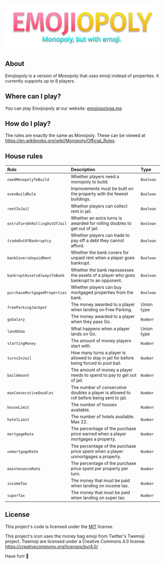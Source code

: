 ![Emojiopoly logo](images/50transparent.png)

## About
Emojiopoly is a version of Monopoly that uses emoji instead of properties.
It currently supports up to 8 players.

## Where can I play?
You can play Emojiopoly at our website: [emojiopolyga.me](http://emojiopolyga.me).

## How do I play?
The rules are exactly the same as Monopoly.
These can be viewed at https://en.wikibooks.org/wiki/Monopoly/Official_Rules.

## House rules
| Rule                          | Description                              | Type      |
| :---------------------------- | :--------------------------------------- | :-------- |
| `needMonopolyToBuild`         | Whether players need a monopoly to build.| `Boolean` |
| `evenBuildRule`               | Improvements must be built on the property with the fewest buildings. | `Boolean` |
| `rentInJail`                  | Whether players can collect rent in jail. | `Boolean`       |
| `extraTurnOnRollingOutOfJail` | Whether an extra turns is awarded for rolling doubles to get out of jail. | `Boolean` |
| `tradeOutOfBankruptcy`        | Whether players can trade to pay off a debt they cannot afford.                       | `Boolean` |
| `bankCoversUnpaidRent`        | Whether the bank covers for unpaid rent when a player goes bankrupt.                  | `Boolean` |
| `bankruptAssetsAlwaysToBank`  | Whether the bank repossesses the assets of a player who goes bankrupt to an opponent. | `Boolean` |
| `purchaseMortgagedProperties` | Whether players can buy mortgaged properties from the bank. | `Boolean` |
| `freeParkingJackpot`          | The money awarded to a player when landing on Free Parking. |Union type|
| `goSalary`                    | The money awarded to a player when they pass Go. |`Number`|
| `landOnGo`                    | What happens when a player lands on Go. |Union type|
| `startingMoney`               | The amount of money players start with. |`Number`|
| `turnsInJail`                 | How many turns a player is allowed to stay in jail for before being forced to post bail. |`Number`|
| `bailAmount`                  | The amount of money a player needs to spend to pay to get out of jail. |`Number`|
| `maxConsecutiveDoubles`       | The number of consecutive doubles a player is allowed to roll before being sent to jail. |`Number`|
| `houseLimit`                  | The number of houses available. |`Number`|
| `hotelLimit`                  | The number of hotels available. Max 22. |`Number`|
| `mortgageRate`                | The percentage of the purchase price earned when a player mortgages a property. |`Number`|
| `unmortgageRate`              | The percentage of the purchase price spent when a player unmortgages a property. |`Number`|
| `maintenanceRate`             | The percentage of the purchase price spent per property per turn. |`Number`|
| `incomeTax`                   | The money that must be paid when landing on income tax. |`Number`|
| `superTax`                    | The money that must be paid when landing on super tax. |`Number`|

## License
This project's code is licensed under the [MIT](\LICENSE) license.

This project's icon uses the money bag emoji from Twitter's Twemoji project.
Twemoji are licensed under a Creative Commons 4.0 license.
https://creativecommons.org/licenses/by/4.0/

Have fun! 🍆
